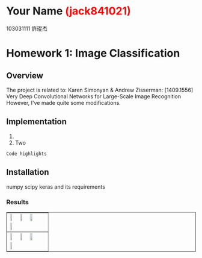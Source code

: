 # Your Name <span style="color:red">(jack841021)</span>
103031111 許琨杰

# Homework 1: Image Classification

## Overview
The project is related to:
Karen Simonyan & Andrew Zisserman: [1409.1556] Very Deep Convolutional Networks for Large-Scale Image Recognition
However, I've made quite some modifications.

## Implementation
1. 
2. Two

```
Code highlights
```

## Installation
numpy
scipy
keras and its requirements

### Results

<table border=1>
<tr>
<td>
<img src="placeholder.jpg" width="24%"/>
<img src="placeholder.jpg"  width="24%"/>
<img src="placeholder.jpg" width="24%"/>
<img src="placeholder.jpg" width="24%"/>
</td>
</tr>

<tr>
<td>
<img src="placeholder.jpg" width="24%"/>
<img src="placeholder.jpg"  width="24%"/>
<img src="placeholder.jpg" width="24%"/>
<img src="placeholder.jpg" width="24%"/>
</td>
</tr>

</table>


